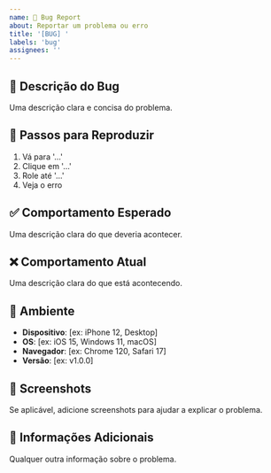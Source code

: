 ```yaml
---
name: 🐛 Bug Report
about: Reportar um problema ou erro
title: '[BUG] '
labels: 'bug'
assignees: ''
---
```


## 🐛 Descrição do Bug
Uma descrição clara e concisa do problema.

## 🔄 Passos para Reproduzir
1. Vá para '...'
2. Clique em '...'
3. Role até '...'
4. Veja o erro

## ✅ Comportamento Esperado
Uma descrição clara do que deveria acontecer.

## ❌ Comportamento Atual
Uma descrição clara do que está acontecendo.

## 📱 Ambiente
- **Dispositivo**: [ex: iPhone 12, Desktop]
- **OS**: [ex: iOS 15, Windows 11, macOS]
- **Navegador**: [ex: Chrome 120, Safari 17]
- **Versão**: [ex: v1.0.0]

## 📸 Screenshots
Se aplicável, adicione screenshots para ajudar a explicar o problema.

## 📝 Informações Adicionais
Qualquer outra informação sobre o problema.
